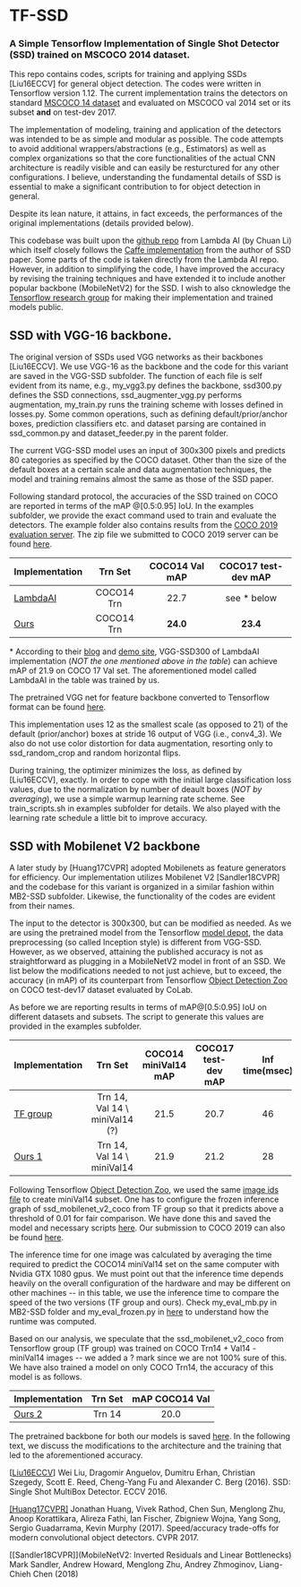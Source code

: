 # TF-SSD
### A Simple Tensorflow Implementation of Single Shot Detector (SSD) trained on MSCOCO 2014 dataset.

This repo contains codes, scripts for training and applying SSDs [Liu16ECCV] for general object detection. The codes were written in Tensorflow version 1.12. The current implementation trains the detectors on standard [MSCOCO 14 dataset](https://cocodataset.org/#home) and evaluated on MSCOCO val 2014 set or its subset **and** on test-dev 2017. 

The implementation of modeling, training and application of the detectors was intended to be as simple and modular as possible. The code attempts to avoid additional wrappers/abstractions (e.g., Estimators) as well as complex organizations so that the core functionalities of the actual CNN architecture is readily visible and can easily be resturctured for any other configurations. I believe, understanding the fundamental details of SSD is essential to make a significant contribution to for object detection in general.

Despite its lean nature, it attains, in fact exceeds, the performances of the original implementations (details provided below).

This codebase was built upon the [github repo](https://github.com/lambdal/lambda-deep-learning-demo) from Lambda AI  (by Chuan Li) which itself closely follows the [Caffe implementation](https://github.com/weiliu89/caffe/tree/ssd/examples/ssd) from the author of SSD paper. Some parts of the code is taken directly from the Lambda AI repo. However, in addition to simplifying the code, I have improved the accuracy by revising the training techniques and have extended it to include another popular backbone (MobileNetV2) for the SSD. I wish to also cknowledge the [Tensorflow research group](https://github.com/tensorflow/models/tree/master/research) for making their implementation and trained models public.

## SSD with VGG-16 backbone.

The original version of SSDs used VGG networks as their backbones [Liu16ECCV]. We use VGG-16 as the backbone and the code for this variant are saved in the VGG-SSD subfolder. The function of each file is self evident from its name, e.g., my_vgg3.py defines the backbone, ssd300.py defines the SSD connections, ssd_augmenter_vgg.py performs augmentation, my_train.py runs the training scheme with losses defined in losses.py. Some common operations, such as defining default/prior/anchor boxes, prediction classifiers etc. and dataset parsing are contained in ssd_common.py and dataset_feeder.py in the parent folder. 

The current VGG-SSD model uses an input of 300x300 pixels and predicts 80 categories as specified by the COCO dataset. Other than the size of the default boxes at a certain scale and data augmentation techniques, the model and training remains almost the same as those of the SSD paper. 

Following standard protocol, the accuracies of the SSD trained on COCO are reported in terms of the mAP @[0.5:0.95] IoU. In the examples subfolder, we provide the exact command used to train and evaluate the detectors. The example folder also contains results from the [COCO 2019 evaluation server](https://competitions.codalab.org/competitions/20794).  The zip file we submitted to COCO 2019 server can be found [here](https://drive.google.com/file/d/17tIEcc9kxyGEOp3uLaPqOTaEvKJA2Si1/view?usp=sharing).

| Implementation | Trn Set | COCO14 Val mAP | COCO17 test-dev mAP |
| :--- | :---: | :---: | :---: |
|[LambdaAI](https://drive.google.com/file/d/1xp7B3WHudEkDjcVSVAaRSa8umQIad69b/view?usp=sharing) | COCO14 Trn | 22.7 | see * below |
|[Ours](https://drive.google.com/file/d/1B-cb7b_3UfEu_HFmlBr1-Uw5EH8m4nOu/view?usp=sharing) | COCO14 Trn| **24.0** | **23.4** |

\* According to their [blog](https://lambdalabs.com/blog/how-to-implement-ssd-object-detection-in-tensorflow/) and [demo site](https://lambda-deep-learning-demo.readthedocs.io/en/latest/tutorial/ssd.html#evaluate-ssd-on-mscoco), VGG-SSD300 of LambdaAI implementation (*NOT the one mentioned above in the table*) can achieve mAP of 21.9 on COCO 17 Val set. The aforementioned model called LambdaAI in the table was trained by us.

The pretrained VGG net for feature backbone converted to Tensorflow format can be found [here](https://drive.google.com/file/d/1mnJSilb5vfi3yc6bD_cifLSQAEBXEtiI/view?usp=sharing).
 
This implementation uses 12 as the smallest scale (as opposed to 21) of the default (prior/anchor) boxes at stride 16 output of VGG (i.e., conv4_3). We also do not use color distortion for data augmentation, resorting only to ssd_random_crop and random horizontal flips. 

During training, the optimizer minimizes the loss, as defined by [Liu16ECCV], exactly. In order to cope with the initial large classification loss values, due to the normalization by number of deault boxes (*NOT by averaging*), we use a simple warmup learning rate scheme. See train_scripts.sh in examples subfolder for details. We also played with the learning rate schedule a little bit to improve accuracy. 




## SSD with Mobilenet V2 backbone

A later study by [Huang17CVPR] adopted Mobilenets as feature generators for efficiency. Our implementation utilizes Mobilenet V2 [Sandler18CVPR]  and the codebase for this variant is organized in a similar fashion within MB2-SSD subfolder. Likewise, the functionality of the codes are evident from their names. 

The input to the detector is 300x300, but can be modified as needed. As we are using the pretrained model from the Tensorflow [model depot](https://github.com/tensorflow/models/blob/master/research/slim/nets/mobilenet/README.md), the data preprocessing (so called Inception style) is different from VGG-SSD. However, as we observed, attaining the published accuracy is not as straightforward as plugging in a MobileNetV2 model in front of an SSD. We list below the modifications needed to not just achieve, but to exceed, the accuracy (in mAP) of its counterpart from Tensorflow [Object Detection Zoo](https://github.com/tensorflow/models/blob/master/research/object_detection/g3doc/tf1_detection_zoo.md) on COCO test-dev17 dataset evaluated by CoLab.

As before we are reporting results in terms of mAP@[0.5:0.95] IoU on different datasets and subsets. The script to generate this values are provided in the examples subfolder.


| Implementation | Trn Set | COCO14 miniVal14 mAP | COCO17 test-dev mAP | Inf time(msec) |
| :--- | :---: | :---: | :---: | :---: |
| [TF group](https://github.com/tensorflow/models/blob/master/research/object_detection/g3doc/tf1_detection_zoo.md) | Trn 14, Val 14 \ miniVal14 (?) | 21.5 | 20.7 | 46 |
| [Ours 1](https://drive.google.com/file/d/1HwNKbww72_R7kGxRu2Yody2n2oAQn53A/view?usp=sharing) | Trn 14, Val 14 \ miniVal14 | 21.9 | 21.2 | 28 |

Following Tensorflow [Object Detection Zoo](https://github.com/tensorflow/models/blob/master/research/object_detection/g3doc/tf1_detection_zoo.md), we used the same [image ids file](https://github.com/tensorflow/models/blob/master/research/object_detection/data/mscoco_minival_ids.txt) to create miniVal14 subset. One has to configure the frozen inference graph of ssd_mobilenet_v2_coco from TF group so that it predicts above a threshold of 0.01 for fair comparison. We have done this and saved the model and necessary scripts [here](https://drive.google.com/file/d/1GZBAioueHyCKTBTSrvWUco2pvEuKGHW1/view?usp=sharing). Our submission to COCO 2019 can also be found [here](https://drive.google.com/file/d/1u3gfae3HLvMn3YRrQrMnwmJiTOrMU_05/view?usp=sharing).

The inference time for one image was calculated by averaging the time required to predict the COCO14 miniVal14 set on the same computer with Nvidia GTX 1080 gpus. We must point out that the inference time depends heavily on the overall configuration of the hardware and may be different on other machines -- in this table, we use the inference time to compare the speed of the two versions (TF group and ours). Check my_eval_mb.py in MB2-SSD folder and my_eval_frozen.py in [here](https://drive.google.com/file/d/1GZBAioueHyCKTBTSrvWUco2pvEuKGHW1/view?usp=sharing) to understand how the runtime was computed. 

Based on our analysis, we speculate that the ssd_mobilenet_v2_coco from Tensorflow group (TF group) was trained on COCO Trn14 + Val14 - miniVal14 images  -- we added a ? mark since we are not 100% sure of this. We have also trained a model on only COCO Trn14, the accuracy of this model is as follows.

| Implementation | Trn Set | mAP COCO14 Val |
| :--- | :---: | :---: | 
| [Ours 2](https://drive.google.com/file/d/1uUOb9BpOmTOwrUEfqasr5pkO36V7_uuT/view?usp=sharing) | Trn 14 | 20.0 |

The pretrained backbone for both our models is saved [here](https://drive.google.com/file/d/1vfZG4JhOEeQnNlf-41QpbZt8kWLzpOWZ/view?usp=sharing). In the following text, we discuss the modifications to the architecture and the training that led to the aforementioned accuracy.




[[Liu16ECCV](https://arxiv.org/abs/1512.02325)] Wei Liu, Dragomir Anguelov, Dumitru Erhan, Christian Szegedy, Scott E. Reed, Cheng-Yang Fu and Alexander C. Berg (2016). SSD: Single Shot MultiBox Detector. ECCV 2016.

[[Huang17CVPR]](https://arxiv.org/abs/1611.10012) Jonathan Huang, Vivek Rathod, Chen Sun, Menglong Zhu, Anoop Korattikara, Alireza Fathi, Ian Fischer, Zbigniew Wojna, Yang Song, Sergio Guadarrama, Kevin Murphy (2017). Speed/accuracy trade-offs for modern convolutional object detectors. CVPR 2017.

[[Sandler18CVPR]](MobileNetV2: Inverted Residuals and Linear Bottlenecks) Mark Sandler, Andrew Howard, Menglong Zhu, Andrey Zhmoginov, Liang-Chieh Chen (2018)
